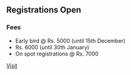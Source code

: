 ## Registrations Open

### Fees 
- Early bird @ Rs. 5000 (until 15th December)
- Rs. 6000 (until 30th January)
- On spot registrations @ Rs. 7000

[Visit](/registration)
